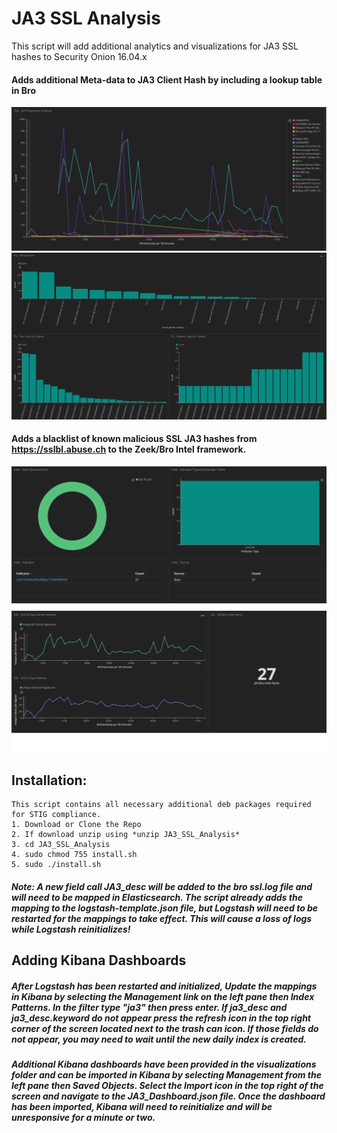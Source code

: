 # JA3 SSL Analysis
This script will add additional analytics and visualizations for JA3 SSL hashes to Security Onion 16.04.x  

####     Adds additional Meta-data to JA3 Client Hash by including a lookup table in Bro
![alt text](https://github.com/bryant-treacle/Repository_images/blob/master/JA3_Freq_Analysis.png)
![alt text](https://github.com/bryant-treacle/Repository_images/blob/master/JA3_Client_Hashes.png)

####     Adds a blacklist of known malicious SSL JA3 hashes from https://sslbl.abuse.ch to the Zeek/Bro Intel framework.
![alt text](https://github.com/bryant-treacle/Repository_images/blob/master/JA3_Intel.png)
![alt text](https://github.com/bryant-treacle/Repository_images/blob/master/JA3_Baseline_%26_Intel.png)


## Installation:
    This script contains all necessary additional deb packages required for STIG compliance.  
    1. Download or Clone the Repo
    2. If download unzip using *unzip JA3_SSL_Analysis*
    3. cd JA3_SSL_Analysis
    4. sudo chmod 755 install.sh
    5. sudo ./install.sh
    
##### Note: A new field call JA3_desc will be added to the bro ssl.log file and will need to be mapped in Elasticsearch.  The script already adds the mapping to the logstash-template.json file, but Logstash will need to be restarted for the mappings to take effect.  This will cause a loss of logs while Logstash reinitializes! 

## Adding Kibana Dashboards
##### After Logstash has been restarted and initialized, Update the mappings in Kibana by selecting the Management link on the left pane then Index Patterns. In the filter type "ja3" then press enter.  If ja3_desc and ja3_desc.keyword do not appear press the refresh icon in the top right corner of the screen located next to the trash can icon.  If those fields do not appear, you may need to wait until the new daily index is created.  
##### Additional Kibana dashboards have been provided in the visualizations folder and can be imported in Kibana by selecting Management from the left pane then Saved Objects.  Select the Import icon in the top right of the screen and navigate to the JA3_Dashboard.json file.  Once the dashboard has been imported, Kibana will need to reinitialize and will be unresponsive for a minute or two.  
